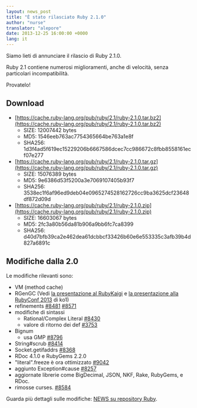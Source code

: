 ```yaml
---
layout: news_post
title: "È stato rilasciato Ruby 2.1.0"
author: "nurse"
translator: "alepore"
date: 2013-12-25 16:00:00 +0000
lang: it
---
```


Siamo lieti di annunciare il rilascio di Ruby 2.1.0.

Ruby 2.1 contiene numerosi miglioramenti, anche di velocità, senza particolari
incompatibilità.

Provatelo!

## Download

* [https://cache.ruby-lang.org/pub/ruby/2.1/ruby-2.1.0.tar.bz2](https://cache.ruby-lang.org/pub/ruby/2.1/ruby-2.1.0.tar.bz2)
  * SIZE:   12007442 bytes
  * MD5:    1546eeb763ac7754365664be763a1e8f
  * SHA256: 1d3f4ad5f619ec15229206b6667586dcec7cc986672c8fbb8558161ecf07e277
* [https://cache.ruby-lang.org/pub/ruby/2.1/ruby-2.1.0.tar.gz](https://cache.ruby-lang.org/pub/ruby/2.1/ruby-2.1.0.tar.gz)
  * SIZE:   15076389 bytes
  * MD5:    9e6386d53f5200a3e7069107405b93f7
  * SHA256: 3538ec1f6af96ed9deb04e0965274528162726cc9ba3625dcf23648df872d09d
* [https://cache.ruby-lang.org/pub/ruby/2.1/ruby-2.1.0.zip](https://cache.ruby-lang.org/pub/ruby/2.1/ruby-2.1.0.zip)
  * SIZE:   16603067 bytes
  * MD5:    2fc3a80b56da81b906a9bb6fc7ca8399
  * SHA256: d40d7bfb39ca2e462dea61dcbbcf33426b60e6e553335c3afb39b4d827a6891c

## Modifiche dalla 2.0

Le modifiche rilevanti sono:

* VM (method cache)
* RGenGC (Vedi [la presentazione al RubyKaigi](http://rubykaigi.org/2013/talk/S73) e [la presentazione alla RubyConf 2013](http://www.atdot.net/~ko1/activities/rubyconf2013-ko1_pub.pdf) di ko1)
* refinements [#8481](https://bugs.ruby-lang.org/issues/8481) [#8571](https://bugs.ruby-lang.org/issues/8571)
* modifiche di sintassi
  * Rational/Complex Literal [#8430](https://bugs.ruby-lang.org/issues/8430)
  * valore di ritorno dei def [#3753](https://bugs.ruby-lang.org/issues/3753)
* Bignum
  * usa GMP [#8796](https://bugs.ruby-lang.org/issues/8796)
* String#scrub [#8414](https://bugs.ruby-lang.org/issues/8414)
* Socket.getifaddrs [#8368](https://bugs.ruby-lang.org/issues/8368)
* RDoc 4.1.0 e RubyGems 2.2.0
* "literal".freeze è ora ottimizzato [#9042](https://bugs.ruby-lang.org/issues/9042)
* aggiunto Exception#cause [#8257](https://bugs.ruby-lang.org/issues/8257)
* aggiornate librerie come BigDecimal, JSON, NKF, Rake, RubyGems, e RDoc.
* rimosse curses. [#8584](http://bugs.ruby-lang.org/issues/8584)

Guarda più dettagli sulle modifiche: [NEWS su repository Ruby](https://github.com/ruby/ruby/blob/v2_1_0/NEWS).
